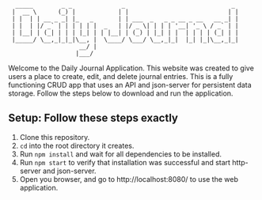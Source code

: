 ```
  _____        _ _              _                              _ 
 |  __ \      (_) |            | |                            | |
 | |  | | __ _ _| |_   _       | | ___  _   _ _ __ _ __   __ _| |
 | |  | |/ _` | | | | | |  _   | |/ _ \| | | | '__| '_ \ / _` | |
 | |__| | (_| | | | |_| | | |__| | (_) | |_| | |  | | | | (_| | |
 |_____/ \__,_|_|_|\__, |  \____/ \___/ \__,_|_|  |_| |_|\__,_|_|
                    __/ |                                        
                   |___/  
```
Welcome to the Daily Journal Application. This website was created to give users a place to create, edit, and delete journal entries. This is a fully functioning CRUD app that uses an API and json-server for persistent data storage. Follow the steps below to download and run the application. 
## Setup: Follow these steps exactly
1. Clone this repository.
1. `cd` into the root directory it creates.
1. Run `npm install` and wait for all dependencies to be installed.
1. Run `npm start` to verify that installation was successful and start http-server and json-server.
1. Open you browser, and go to http://localhost:8080/ to use the web application.
